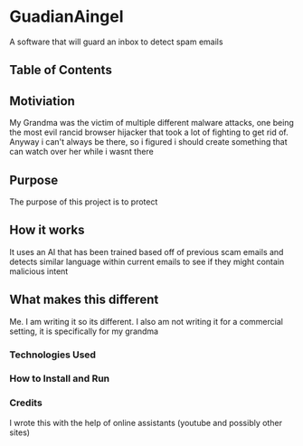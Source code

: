 # GuadianAingel
A software that will guard an inbox to detect spam emails

## Table of Contents 

## Motiviation
My Grandma was the victim of multiple different malware attacks, one being the most evil rancid browser hijacker that took a lot of fighting to get rid of. Anyway i can't always be there, so i figured i should create something that can watch over her while i wasnt there

## Purpose
The purpose of this project is to protect 

## How it works
It uses an AI that has been trained based off of previous scam emails and detects similar language within current emails to see if they might contain malicious intent

## What makes this different
Me. I am writing it so its different. I also am not writing it for a commercial setting, it is specifically for my grandma

### Technologies Used


### How to Install and Run 

### Credits
I wrote this with the help of online assistants (youtube and possibly other sites)